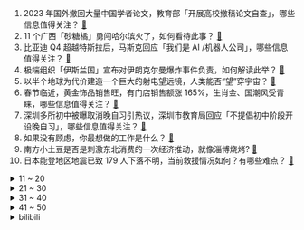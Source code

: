 1. 2023 年国外撤回大量中国学者论文，教育部「开展高校撤稿论文自查」，哪些信息值得关注？ [:link:](https://www.zhihu.com/question/637994136)
2. 11 个广西「砂糖橘」勇闯哈尔滨火了，如何看待此事？ [:link:](https://www.zhihu.com/question/637724173)
3. 比亚迪 Q4 超越特斯拉后，马斯克回应「我们是 AI /机器人公司」，哪些信息值得关注？ [:link:](https://www.zhihu.com/question/637999766)
4. 极端组织「伊斯兰国」宣布对伊朗克尔曼爆炸事件负责，如何解读此举？ [:link:](https://www.zhihu.com/question/638111087)
5. 以半个地球为代价建造一个巨大的射电望远镜，人类能否“望”穿宇宙？ [:link:](https://www.zhihu.com/question/429954194)
6. 春节临近，黄金饰品销售旺，有门店销售额涨 165%，生肖金、国潮风受青睐，哪些信息值得关注？ [:link:](https://www.zhihu.com/question/637939554)
7. 深圳多所初中被曝取消晚自习引热议，深圳市教育局回应「不提倡初中阶段开设晚自习」，哪些信息值得关注？ [:link:](https://www.zhihu.com/question/637990585)
8. 如果没有顾虑，你最想做的工作是什么？ [:link:](https://www.zhihu.com/question/634607588)
9. 南方小土豆是否是刺激东北消费的一次经济推动，就像淄博烧烤? [:link:](https://www.zhihu.com/question/637108506)
10. 日本能登地区地震已致 179 人下落不明，当前救援情况如何？有哪些难点？ [:link:](https://www.zhihu.com/question/638048222)
<details>
<summary>11 ~ 20</summary>

11. 2023收官，你的年终奖到手多少？ [:link:](https://www.zhihu.com/question/637086026)
12. 西游记中，每次走路饿了，为什么唐僧不手书一封找唐王备些斋饭，饿了悟空一个跟头去，一个跟头回来呢？ [:link:](https://www.zhihu.com/question/631276920)
13. 机构预测称华为鸿蒙HarmonyOS今年将取代苹果iOS成为中国第二大智能手机操作系统，如何看待此事？ [:link:](https://www.zhihu.com/question/637835234)
14. 在奥特曼的剧集里，有没有宇宙人尝试把奥特曼的人间体名声搞臭，让其社会性死亡？ [:link:](https://www.zhihu.com/question/636418566)
15. 亚洲杯国足 26 人大名单公布：武磊、韦世豪领衔，4 门将全部入围，艾克森落选，如何评价国足的阵容？ [:link:](https://www.zhihu.com/question/637962911)
16. 统计称韩国 2023 年出生人口为 23.5 万，创历年新低，透露出哪些信息？ [:link:](https://www.zhihu.com/question/637791835)
17. 伊朗发生连环爆炸袭击，是否与目前的红海危机相关？ [:link:](https://www.zhihu.com/question/637908955)
18. 王家卫执导的《繁花》播完后，哪位演员会升咖？ [:link:](https://www.zhihu.com/question/637771493)
19. 人这一生最重要到底是什么？ [:link:](https://www.zhihu.com/question/607369838)
20. 为什么色光三原色和颜料三原色不一样？ [:link:](https://www.zhihu.com/question/59001448)
</details>
<details>
<summary>21 ~ 30</summary>

21. 爱泼斯坦的犯罪文件「百人名单」公布，克林顿、安德鲁王子、特朗普均在列，哪些信息值得关注？ [:link:](https://www.zhihu.com/question/637992346)
22. 游戏《蛋仔派对》中的「蛋搭子」是否已成为新的风潮？你如何看待？ [:link:](https://www.zhihu.com/question/634183012)
23. 「哈尔滨冰雪大世界」最近很火，真实的游玩体验如何？ [:link:](https://www.zhihu.com/question/635937173)
24. 经常跑步的人，跑一休一更利于身体健康吗？ [:link:](https://www.zhihu.com/question/635396529)
25. 近期频繁曝光的 OPPO Find X7 系列都有哪些值得关注的信息？ [:link:](https://www.zhihu.com/question/637845979)
26. 报道称「日本气象厅修正地震震度，震度 7 改为 3」，哪些信息值得关注？ [:link:](https://www.zhihu.com/question/637571062)
27. 第 40 届国际冰雪节 1 月 5 日启幕，哈尔滨放假 1 天，会带来哪些影响？ [:link:](https://www.zhihu.com/question/637993641)
28. 相机会不会像手机一样用计算摄影和简化拍摄过程？ [:link:](https://www.zhihu.com/question/593804570)
29. 在大学当老师，不用朝九晚五的坐班，会很幸福吗？ [:link:](https://www.zhihu.com/question/635303790)
30. 伊朗总统就伊朗发生连环爆炸袭击作出回应，「誓言报复以色列」，释放出哪些信号？ [:link:](https://www.zhihu.com/question/637962284)
</details>
<details>
<summary>31 ~ 40</summary>

31. 燃气灶该怎么选？方太防干烧灶可以入手吗？ [:link:](https://www.zhihu.com/question/637959757)
32. 这个冬天，爆火的为何是哈尔滨，不是东北其他城市？ [:link:](https://www.zhihu.com/question/637777982)
33. 男主开局人设哪种更吸引读者，是强者还是普通人？ [:link:](https://www.zhihu.com/question/637551999)
34. 龙年纪念币钞引消费者抢购又在二手平台走俏，有人十分钟转手净赚 280 元，如何看待此事？ [:link:](https://www.zhihu.com/question/637998669)
35. 华为回应与懂车帝等平台停止合作，称系「原合作协议到期，其他合作业务仍正常进行」，哪些信息值得关注？ [:link:](https://www.zhihu.com/question/637781099)
36. 上海人说的「老克勒」是什么意思？ 什么样的人会被称为「老克勒」 ？ [:link:](https://www.zhihu.com/question/19702605)
37. 如何看待陈思诚被称为「产品经理式导演」？是褒是贬？ [:link:](https://www.zhihu.com/question/636451106)
38. 知识图谱和大模型哪个才是大方向？ [:link:](https://www.zhihu.com/question/611978235)
39. 为什么找不到声音好听质量又好的键盘，有什么推荐吗？ [:link:](https://www.zhihu.com/question/635393278)
40. 1 月 4 日广西北海海域发生 4.2 级地震，目前情况如何？会有多大影响？ [:link:](https://www.zhihu.com/question/638077508)
</details>
<details>
<summary>41 ~ 50</summary>

41. 微软改变 PC 键盘，将新增人工智能键，如何看待这一改变？ [:link:](https://www.zhihu.com/question/637998972)
42. 2024年你有哪些计划购入的电子产品? [:link:](https://www.zhihu.com/question/636759010)
43. 减肥到底有多难，你的体会有哪些？ [:link:](https://www.zhihu.com/question/634632503)
44. 你知道的珠宝品牌有哪些？ [:link:](https://www.zhihu.com/question/637803851)
45. 重型机会被淘汰吗，如何评价美国新一代主力战机F35是中型机？ [:link:](https://www.zhihu.com/question/637600454)
46. 有哪些公司通过技术创新打破市场垄断，让用户切实享受到好产品的质量和服务? [:link:](https://www.zhihu.com/question/637631278)
47. redis 如何保证缓存和数据库一致性？ [:link:](https://www.zhihu.com/question/632601345)
48. 你用的最久的那一支羽毛球拍是哪一款？ [:link:](https://www.zhihu.com/question/635047803)
49. 电视剧《繁花》里，玲子这个人对宝总的价值是什么？ [:link:](https://www.zhihu.com/question/637524857)
50. 心理咨询这个行业，科班或非科班的出身重要吗？你如何看待？ [:link:](https://www.zhihu.com/question/636255983)
</details><details>
<summary>bilibili</summary>

</details>